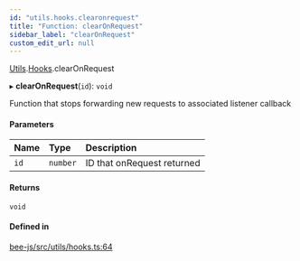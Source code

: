 ```yaml
---
id: "utils.hooks.clearonrequest"
title: "Function: clearOnRequest"
sidebar_label: "clearOnRequest"
custom_edit_url: null
---
```


[Utils](../modules/utils.md).[Hooks](../modules/utils.hooks.md).clearOnRequest

▸ **clearOnRequest**(`id`): `void`

Function that stops forwarding new requests to associated listener callback

#### Parameters

| Name | Type | Description |
| :------ | :------ | :------ |
| `id` | `number` | ID that onRequest returned |

#### Returns

`void`

#### Defined in

[bee-js/src/utils/hooks.ts:64](https://github.com/ethersphere/bee-js/blob/6f227e1/src/utils/hooks.ts#L64)
